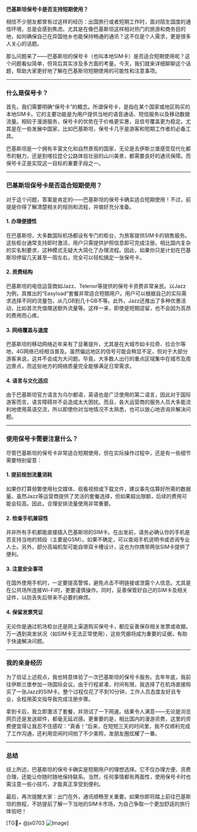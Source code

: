 **巴基斯坦保号卡是否支持短期使用？**

相信不少朋友都曾有过这样的经历：出国旅行或者短期工作时，面对陌生国度的通信环境，总是会感到焦虑。尤其是在像巴基斯坦这样相对热门的旅游和商务目的地，如何确保自己在异国他乡也能保持畅通的通讯？这不仅是个人需求，更是很多人关心的话题。

那么问题来了——巴基斯坦的保号卡（也叫本地SIM卡）是否适合短期使用呢？这个问题看似简单，但背后其实涉及多方面的考量。今天，我们就来详细聊聊这个话题，帮助大家更好地了解在巴基斯坦短期使用的可能性和注意事项。

---

### 什么是保号卡？

首先，我们需要明确“保号卡”的概念。所谓保号卡，是指在某个国家或地区购买的本地SIM卡。它的主要功能是为用户提供当地的语音通话、短信服务以及移动数据流量。相较于漫游服务，保号卡的优势在于价格更实惠，且信号覆盖更为稳定。尤其是在一些发展中国家，比如巴基斯坦，保号卡几乎是游客和短期工作者的必备工具。

巴基斯坦是一个拥有丰富文化和自然景观的国家，无论是去伊斯兰堡感受现代化都市的魅力，还是到喀拉昆仑公路体验壮丽的山川美景，都需要良好的通讯保障。而保号卡正是实现这一目标的重要手段之一。

---

### 巴基斯坦保号卡是否适合短期使用？

对于这个问题，答案是肯定的——巴基斯坦的保号卡确实适合短期使用！不过，前提是你得了解清楚相关的规则和流程，并做好充分准备。

#### 1. **办理便捷性**
在巴基斯坦，大多数国际机场都设有专门的柜台，为旅客提供SIM卡的销售服务。这些柜台通常支持即时激活，用户只需提供护照信息即可完成注册。相比国内复杂的实名制要求，这种模式无疑大大简化了办理流程。因此，如果你只是计划在巴基斯坦停留几天甚至一周左右，完全可以轻松搞定一张保号卡。

#### 2. **资费结构**
巴基斯坦的电信运营商如Jazz、Telenor等提供的保号卡资费非常亲民。以Jazz为例，其推出的“Easyload”套餐非常适合短期用户。用户可以根据自己的实际需求选择不同的流量包，从几GB到几十GB不等。此外，Jazz还推出了多种优惠活动，比如首次充值赠送额外流量等。这样一来，即使是短期逗留，也不会因为高昂的费用而心疼。

#### 3. **网络覆盖与速度**
巴基斯坦的移动网络近年来有了显著提升，尤其是在大城市如卡拉奇、拉合尔等地，4G网络已经相当普及。虽然偏远地区的信号可能会稍显不足，但对于大部分游客来说，这并不会成为大问题。毕竟，大多数人出行的重点区域集中在城市及周边景点，而这些地方的网络质量完全能够满足日常需求。

#### 4. **语言与文化适应**
由于巴基斯坦官方语言为乌尔都语，英语也是广泛使用的第二语言，因此对于国际游客而言，语言障碍并不会造成太大困扰。而且，各大运营商的服务人员大多能流利地使用英语交流，所以即使你对当地情况不太熟悉，也可以放心地咨询并解决问题。

---

### 使用保号卡需要注意什么？

尽管巴基斯坦的保号卡非常适合短期使用，但在实际操作过程中，还是有一些细节需要特别留意：

#### 1. **提前规划流量消耗**
如果你打算频繁使用社交媒体、观看视频或下载文件，建议事先估算好所需的数据量。虽然Jazz等运营商提供了灵活的套餐选择，但如果超出限额，后续的费用可能会较高。因此，合理安排流量使用非常重要。

#### 2. **检查手机兼容性**
并非所有手机都能直接插入巴基斯坦的SIM卡。在出发前，请务必确认你的手机是否支持当地的频段（主要是GSM）。如果不确定，可以查阅手机说明书或咨询专业人士。另外，部分高端机型可能自带双卡槽设计，这也为你携带两张SIM卡提供了便利。

#### 3. **注意安全事项**
在国外使用手机时，一定要提高警惕，避免点击不明链接或泄露个人信息。尤其是在公共场所连接Wi-Fi时，更要谨慎操作。同时，妥善保管好自己的SIM卡及相关证件，以防丢失后带来不必要的麻烦。

#### 4. **保留发票凭证**
无论你是通过机场柜台还是网上渠道购买保号卡，都应妥善保存相关发票或收据。万一遇到突发状况（如SIM卡无法正常使用），这些凭据将成为重要的证据，有助于快速解决问题。

---

### 我的亲身经历

为了验证上述观点，我也特意体验了一次巴基斯坦的保号卡服务。去年年底，我前往伊斯兰堡参加一场国际会议。由于行程紧凑，时间有限，我选择了在机场直接购买了一张Jazz的SIM卡。整个过程仅花了不到10分钟，工作人员态度友好且专业，全程用英文指导我完成注册步骤。

拿到卡后，我立即激活了套餐，并测试了一下网速。结果令人满意——无论是浏览网页还是发送邮件，都毫无延迟感。更重要的是，相比国内的漫游资费，这里的资费便宜得让我忍不住感叹：“真香！”后来，在短短三天的时间里，我不仅顺利完成了工作沟通，还利用空闲时间拍了不少美照，发朋友圈炫耀了一番。

---

### 总结

综上所述，巴基斯坦的保号卡确实是短期用户的理想选择。它不仅办理方便、资费合理，还能让你随时随地保持联系。当然，任何事情都有两面性，使用保号卡时也需注意一些小技巧，才能真正享受到便利。

最后，再次提醒大家：出门在外，通讯顺畅至关重要。如果你即将踏上前往巴基斯坦的旅程，不妨提前了解一下当地的SIM卡市场，为自己争取一个更加舒适的旅行体验吧！

[TG💪+ @jx0703 ![Image](https://github.com/user-attachments/assets/dbca1d08-cadb-493c-b0ec-ad6f7a83f270)]